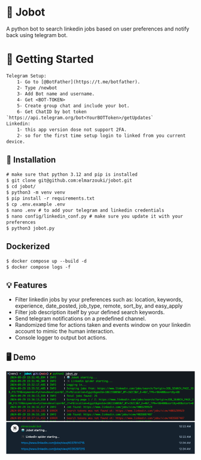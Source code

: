 # 🤖 Jobot
A python bot to search linkedin jobs based on user preferences and notify back using telegram bot.

# 🚀 Getting Started
    Telegram Setup:
        1- Go to [@BotFather](https://t.me/botfather).
        2- Type /newbot
        3- Add Bot name and username.
        4- Get <BOT-TOKEN>
        5- Create group chat and include your bot.
        6- Get ChatID by bot token `https://api.telegram.org/bot<YourBOTToken>/getUpdates`
    Linkedin:
        1- this app version dose not support 2FA.
        2- so for the first time setup login to linked from you current device.

## 🔌 Installation
```console
# make sure that python 3.12 and pip is installed
$ git clone git@github.com:elmarzouki/jobot.git
$ cd jobot/
$ python3 -m venv venv
$ pip install -r requirements.txt
$ cp .env.example .env
$ nano .env # to add your telegram and linkedin credentials
$ nano config/linkedin_conf.py # make sure you update it with your preferences
$ python3 jobot.py
```
## Dockerized
```console
$ docker compose up --build -d
$ docker compose logs -f
```
## 💡 Features
* Filter linkedin jobs by your preferences such as: location, keywords, experience, date_posted, job_type, remote, sort_by, and easy_apply
* Filter job description itself by your defined search keywords.
* Send telegram notifications on a predefined channel.
* Randomized time for actions taken and events window on your linkedin account to mimic the human interaction.
* Console logger to output bot actions.
## 🖥️ Demo 
![console sample logs](<img/console-sample.png>)
![telegram sample notifications](<img/tele-sample.png>)
